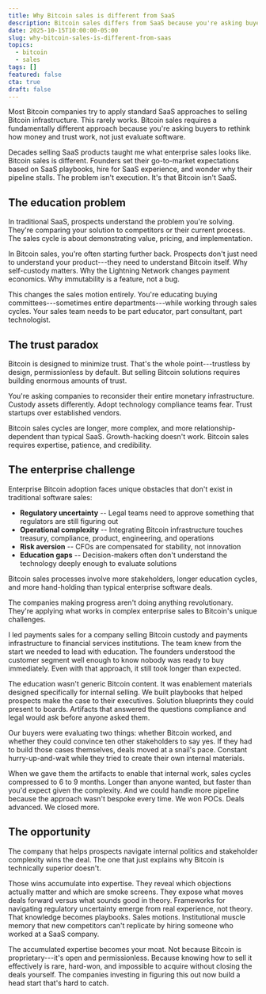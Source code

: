 ```yaml
---
title: Why Bitcoin sales is different from SaaS
description: Bitcoin sales differs from SaaS because you're asking buyers to rethink money itself, not just evaluate software.
date: 2025-10-15T10:00:00-05:00
slug: why-bitcoin-sales-is-different-from-saas
topics:
  - bitcoin
  - sales
tags: []
featured: false
cta: true
draft: false
---
```

Most Bitcoin companies try to apply standard SaaS approaches to selling Bitcoin infrastructure. This rarely works. Bitcoin sales requires a fundamentally different approach because you're asking buyers to rethink how money and trust work, not just evaluate software.

<!--more-->

Decades selling SaaS products taught me what enterprise sales looks like. Bitcoin sales is different. Founders set their go-to-market expectations based on SaaS playbooks, hire for SaaS experience, and wonder why their pipeline stalls. The problem isn't execution. It's that Bitcoin isn't SaaS.

## The education problem

In traditional SaaS, prospects understand the problem you're solving. They're comparing your solution to competitors or their current process. The sales cycle is about demonstrating value, pricing, and implementation.

In Bitcoin sales, you're often starting further back. Prospects don't just need to understand your product---they need to understand Bitcoin itself. Why self-custody matters. Why the Lightning Network changes payment economics. Why immutability is a feature, not a bug.

This changes the sales motion entirely. You're educating buying committees---sometimes entire departments---while working through sales cycles. Your sales team needs to be part educator, part consultant, part technologist.

## The trust paradox

Bitcoin is designed to minimize trust. That's the whole point---trustless by design, permissionless by default. But selling Bitcoin solutions requires building enormous amounts of trust.

You're asking companies to reconsider their entire monetary infrastructure. Custody assets differently. Adopt technology compliance teams fear. Trust startups over established vendors.

Bitcoin sales cycles are longer, more complex, and more relationship-dependent than typical SaaS. Growth-hacking doesn't work. Bitcoin sales requires expertise, patience, and credibility.

## The enterprise challenge

Enterprise Bitcoin adoption faces unique obstacles that don't exist in traditional software sales:

- **Regulatory uncertainty** -- Legal teams need to approve something that regulators are still figuring out
- **Operational complexity** -- Integrating Bitcoin infrastructure touches treasury, compliance, product, engineering, and operations
- **Risk aversion** -- CFOs are compensated for stability, not innovation
- **Education gaps** -- Decision-makers often don't understand the technology deeply enough to evaluate solutions

Bitcoin sales processes involve more stakeholders, longer education cycles, and more hand-holding than typical enterprise software deals.

The companies making progress aren't doing anything revolutionary. They're applying what works in complex enterprise sales to Bitcoin's unique challenges.

I led payments sales for a company selling Bitcoin custody and payments infrastructure to financial services institutions. The team knew from the start we needed to lead with education. The founders understood the customer segment well enough to know nobody was ready to buy immediately. Even with that approach, it still took longer than expected.

The education wasn't generic Bitcoin content. It was enablement materials designed specifically for internal selling. We built playbooks that helped prospects make the case to their executives. Solution blueprints they could present to boards. Artifacts that answered the questions compliance and legal would ask before anyone asked them.

Our buyers were evaluating two things: whether Bitcoin worked, and whether they could convince ten other stakeholders to say yes. If they had to build those cases themselves, deals moved at a snail's pace. Constant hurry-up-and-wait while they tried to create their own internal materials.

When we gave them the artifacts to enable that internal work, sales cycles compressed to 6 to 9 months. Longer than anyone wanted, but faster than you'd expect given the complexity. And we could handle more pipeline because the approach wasn't bespoke every time. We won POCs. Deals advanced. We closed more.

## The opportunity

The company that helps prospects navigate internal politics and stakeholder complexity wins the deal. The one that just explains why Bitcoin is technically superior doesn't.

Those wins accumulate into expertise. They reveal which objections actually matter and which are smoke screens. They expose what moves deals forward versus what sounds good in theory. Frameworks for navigating regulatory uncertainty emerge from real experience, not theory. That knowledge becomes playbooks. Sales motions. Institutional muscle memory that new competitors can't replicate by hiring someone who worked at a SaaS company.

The accumulated expertise becomes your moat. Not because Bitcoin is proprietary---it's open and permissionless. Because knowing how to sell it effectively is rare, hard-won, and impossible to acquire without closing the deals yourself. The companies investing in figuring this out now build a head start that's hard to catch.
